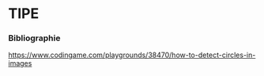 # TIPE
 
### Bibliographie

https://www.codingame.com/playgrounds/38470/how-to-detect-circles-in-images